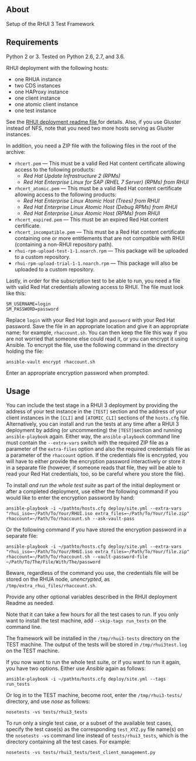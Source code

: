About
---------------
Setup of the RHUI 3 Test Framework

Requirements
---------------
Python 2 or 3. Tested on Python 2.6, 2.7, and 3.6.

RHUI deployment with the following hosts:

* one RHUA instance
* two CDS instances
* one HAProxy instance
* one client instance
* one atomic client instance
* one test instance

See the [RHUI deployment readme file ](https://github.com/RedHatQE/rhui3-automation/blob/master/deploy/README.md) for details. Also, if you use Gluster instead of NFS, note that you need two more hosts serving as Gluster instances.

In addition, you need a ZIP file with the following files in the root of the archive:

* `rhcert.pem` — This must be a valid Red Hat content certificate allowing access to the following products:
  * _Red Hat Update Infrastructure 2 (RPMs)_
  * _Red Hat Enterprise Linux for SAP (RHEL 7 Server) (RPMs) from RHUI_
* `rhcert_atomic.pem` — This must be a valid Red Hat content certificate allowing access to the following products:
  * _Red Hat Enterprise Linux Atomic Host (Trees) from RHUI_
  * _Red Hat Enterprise Linux Atomic Host (Debug RPMs) from RHUI_
  * _Red Hat Enterprise Linux Atomic Host (RPMs) from RHUI_
* `rhcert_expired.pem` — This must be an expired Red Hat content certificate.
* `rhcert_incompatible.pem` — This must be a Red Hat content certificate containing one or more entitlements that are not compatible with RHUI (containing a non-RHUI repository path).
* `rhui-rpm-upload-test-1-1.noarch.rpm` — This package will be uploaded to a custom repository.
* `rhui-rpm-upload-trial-1-1.noarch.rpm` — This package will also be uploaded to a custom repository.

Lastly, in order for the subscription test to be able to run, you need a file with valid Red Hat credentials allowing access to RHUI. The file must look like this:

```
SM_USERNAME=login
SM_PASSWORD=password
```

Replace `login` with your Red Hat login and `password` with your Red Hat password. Save the file in an appropriate location and give it an appropriate name; for example, `rhaccount.sh`. You can then keep the file this way if you are not worried that someone else could read it, or you can encrypt it using Ansible. To encrypt the file, use the following command in the directory holding the file:

`ansible-vault encrypt rhaccount.sh`

Enter an appropriate encryption password when prompted.

Usage
--------
You can include the test stage in a RHUI 3 deployment by providing the address of your test instance in the `[TEST]` section and the address of your client instances in the `[CLI]` and `[ATOMIC_CLI]` sections of the `hosts.cfg` file. Alternatively, you can install and run the tests at any time after a RHUI 3 deployment by adding (or uncommenting) the `[TEST]`section and running `ansible-playbook` again. Either way, the `ansible-playbook` command line must contain the `--extra-vars` switch with the required ZIP file as a parameter of the `extra-files` option and also the required credentials file as a parameter of the `rhaccount` option. If the credentials file is encrypted, you will have to either provide the encryption password interactively or store it in a separate file (however, if someone reads that file, they will be able to read your Red Hat credentials, too, so be careful where you store the file).

To install _and run the whole test suite_ as part of the initial deployment or after a completed deployment, use either the following command if you would like to enter the encryption password by hand:

`ansible-playbook -i ~/pathto/hosts.cfg deploy/site.yml --extra-vars "rhui_iso=~/Path/To/Your/RHUI.iso extra_files=~/Path/To/Your/file.zip" rhaccount=~/Path/To/rhaccount.sh --ask-vault-pass`

Or the following command if you have stored the encryption password in a separate file:

`ansible-playbook -i ~/pathto/hosts.cfg deploy/site.yml --extra-vars "rhui_iso=~/Path/To/Your/RHUI.iso extra_files=~/Path/To/Your/file.zip" rhaccount=~/Path/To/rhaccount.sh --vault-password-file ~/Path/To/The/File/With/The/password`

Beware, regardless of the command you use, the credentials file will be stored on the RHUA node, _unencrypted_, as `/tmp/extra_rhui_files/rhaccount.sh`.

Provide any other optional variables described in the RHUI deployment Readme as needed.

Note that it can take a few hours for all the test cases to run. If you only want to install the test machine, add `--skip-tags run_tests` on the command line.

The framework will be installed in the `/tmp/rhui3-tests` directory on the TEST machine. The output of the tests will be stored in `/tmp/rhui3test.log` on the TEST machine.

If you now want to run the whole test suite, or if you want to run it again, you have two options. Either use _Ansible_ again as follows:

`ansible-playbook -i ~/pathto/hosts.cfg deploy/site.yml --tags run_tests`

Or log in to the TEST machine, become root, enter the `/tmp/rhui3-tests/` directory, and use _nose_ as follows:

`nosetests -vs tests/rhui3_tests`

To run only a single test case, or a subset of the available test cases, specify the test case(s) as the corresponding `test_XYZ.py` file name(s) on the `nosetests -vs` command line instead of `tests/rhui3_tests`, which is the directory containing all the test cases. For example:

`nosetests -vs tests/rhui3_tests/test_client_management.py`

